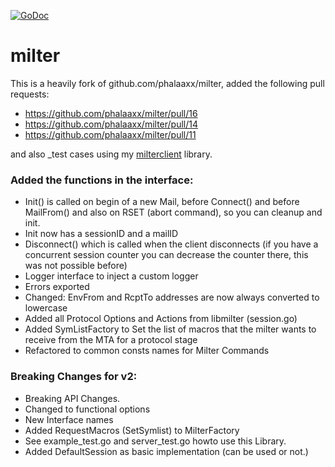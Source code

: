 [![GoDoc](https://godoc.org/github.com/mschneider82/milter?status.svg)](https://godoc.org/github.com/mschneider82/milter)

# milter

This is a heavily fork of github.com/phalaaxx/milter, added the following pull requests:

* https://github.com/phalaaxx/milter/pull/16
* https://github.com/phalaaxx/milter/pull/14
* https://github.com/phalaaxx/milter/pull/11

and also _test cases using my [milterclient](https://github.com/mschneider82/milterclient) library.


### Added the functions in the interface:

* Init() is called on begin of a new Mail, before Connect() and before MailFrom() and also on RSET (abort command), so you can cleanup and init.
* Init now has a sessionID and a mailID
* Disconnect() which is called when the client disconnects (if you have a concurrent session counter you can decrease the counter there, this was not possible before)
* Logger interface to inject a custom logger
* Errors exported
* Changed: EnvFrom and RcptTo addresses are now always converted to lowercase
* Added all Protocol Options and Actions from libmilter (session.go)
* Added SymListFactory to Set the list of macros that the milter wants to receive from the MTA for a protocol stage
* Refactored to common consts names for Milter Commands

### Breaking Changes for v2:

* Breaking API Changes.
* Changed to functional options
* New Interface names
* Added RequestMacros (SetSymlist) to MilterFactory
* See example_test.go and server_test.go howto use this Library.
* Added DefaultSession as basic implementation (can be used or not.)